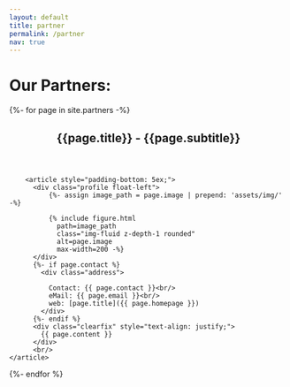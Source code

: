 ```yaml
---
layout: default
title: partner
permalink: /partner
nav: true
---
```


<h1> Our Partners: </h1>

<table>

{%- for page in site.partners -%}
 <div class="post">
        <header class="post-header">
          <h2 class="post-title">{{page.title}} - {{page.subtitle}}</h2>		  
        </header>

        <article style="padding-bottom: 5ex;">
          <div class="profile float-left">
              {%- assign image_path = page.image | prepend: 'assets/img/' -%}

              {% include figure.html
                path=image_path
                class="img-fluid z-depth-1 rounded"
                alt=page.image
                max-width=200 -%}            
          </div>
          {%- if page.contact %}
            <div class="address">
              
              Contact: {{ page.contact }}<br/>
              eMail: {{ page.email }}<br/>
              web: [page.title]({{ page.homepage }})
            </div>
          {%- endif %}          
          <div class="clearfix" style="text-align: justify;">
            {{ page.content }}
          </div>
		  <br/>
	</article>
</div>
{%- endfor %}
